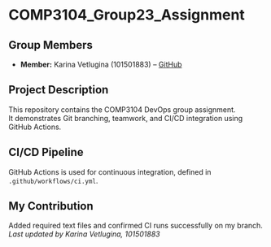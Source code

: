 # COMP3104_Group23_Assignment

## Group Members
- **Member:** Karina Vetlugina (101501883) – [GitHub](https://github.com/karina-vetlugina)

## Project Description
This repository contains the COMP3104 DevOps group assignment.  
It demonstrates Git branching, teamwork, and CI/CD integration using GitHub Actions.

## CI/CD Pipeline
GitHub Actions is used for continuous integration, defined in `.github/workflows/ci.yml`.

## My Contribution
Added required text files and confirmed CI runs successfully on my branch.
_Last updated by Karina Vetlugina, 101501883_
